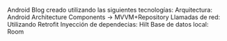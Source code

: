 Android Blog creado utilizando las siguientes tecnologías:
Arquitectura: Android Architecture Components -> MVVM+Repository
Llamadas de red: Utilizando Retrofit 
Inyección de dependecias: Hilt
Base de datos local: Room
